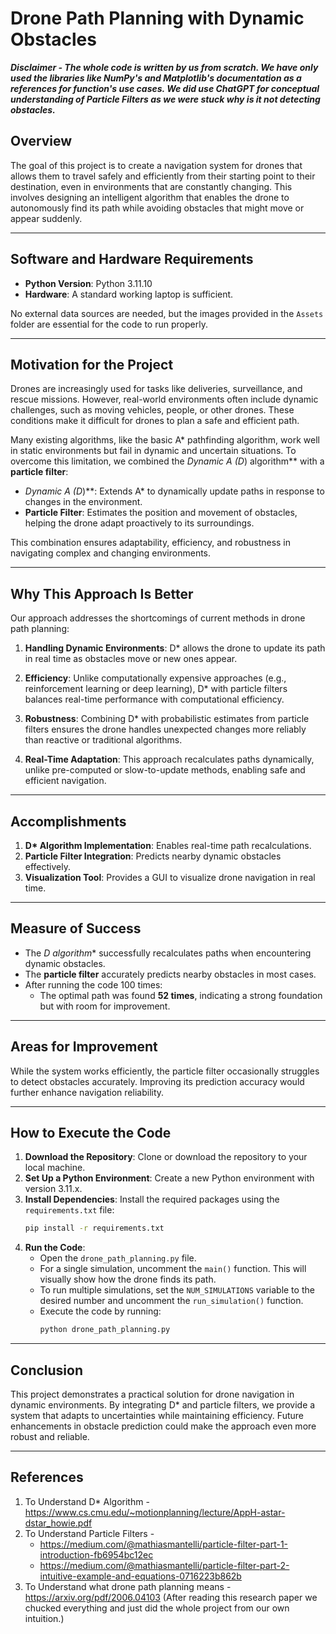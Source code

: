 # Drone Path Planning with Dynamic Obstacles

___Disclaimer - The whole code is written by us from scratch. We have only used the libraries like NumPy's and Matplotlib's documentation as a references for function's use cases. We did use ChatGPT for conceptual understanding of Particle Filters as we were stuck why is it not detecting obstacles.___

## Overview

The goal of this project is to create a navigation system for drones that allows them to travel safely and efficiently from their starting point to their destination, even in environments that are constantly changing. This involves designing an intelligent algorithm that enables the drone to autonomously find its path while avoiding obstacles that might move or appear suddenly.

---

## Software and Hardware Requirements

- **Python Version**: Python 3.11.10
- **Hardware**: A standard working laptop is sufficient.

No external data sources are needed, but the images provided in the `Assets` folder are essential for the code to run properly.

---

## Motivation for the Project

Drones are increasingly used for tasks like deliveries, surveillance, and rescue missions. However, real-world environments often include dynamic challenges, such as moving vehicles, people, or other drones. These conditions make it difficult for drones to plan a safe and efficient path.

Many existing algorithms, like the basic A* pathfinding algorithm, work well in static environments but fail in dynamic and uncertain situations. To overcome this limitation, we combined the **Dynamic A* (D*) algorithm** with a **particle filter**:

- **Dynamic A* (D*)**: Extends A* to dynamically update paths in response to changes in the environment.
- **Particle Filter**: Estimates the position and movement of obstacles, helping the drone adapt proactively to its surroundings.

This combination ensures adaptability, efficiency, and robustness in navigating complex and changing environments.

---

## Why This Approach Is Better

Our approach addresses the shortcomings of current methods in drone path planning:

1. **Handling Dynamic Environments**:
   D* allows the drone to update its path in real time as obstacles move or new ones appear.

2. **Efficiency**:
   Unlike computationally expensive approaches (e.g., reinforcement learning or deep learning), D* with particle filters balances real-time performance with computational efficiency.

3. **Robustness**:
   Combining D* with probabilistic estimates from particle filters ensures the drone handles unexpected changes more reliably than reactive or traditional algorithms.

4. **Real-Time Adaptation**:
   This approach recalculates paths dynamically, unlike pre-computed or slow-to-update methods, enabling safe and efficient navigation.

---

## Accomplishments

1. **D\* Algorithm Implementation**: Enables real-time path recalculations.
2. **Particle Filter Integration**: Predicts nearby dynamic obstacles effectively.
3. **Visualization Tool**: Provides a GUI to visualize drone navigation in real time.

---

## Measure of Success

- The **D* algorithm** successfully recalculates paths when encountering dynamic obstacles.
- The **particle filter** accurately predicts nearby obstacles in most cases.
- After running the code 100 times:
  - The optimal path was found **52 times**, indicating a strong foundation but with room for improvement.

---

## Areas for Improvement

While the system works efficiently, the particle filter occasionally struggles to detect obstacles accurately. Improving its prediction accuracy would further enhance navigation reliability.

---

## How to Execute the Code

1. **Download the Repository**: Clone or download the repository to your local machine.
2. **Set Up a Python Environment**:
   Create a new Python environment with version 3.11.x.
3. **Install Dependencies**:
   Install the required packages using the `requirements.txt` file:
   ```bash
   pip install -r requirements.txt
   ```
4. **Run the Code**:
   - Open the ```drone_path_planning.py``` file.
   - For a single simulation, uncomment the ```main()``` function. This will visually show how the drone finds its path.
   - To run multiple simulations, set the ```NUM_SIMULATIONS``` variable to the desired number and uncomment the ```run_simulation()``` function.
   - Execute the code by running:
        ```python
        python drone_path_planning.py
        ```

---

## Conclusion

This project demonstrates a practical solution for drone navigation in dynamic environments. By integrating D* and particle filters, we provide a system that adapts to uncertainties while maintaining efficiency. Future enhancements in obstacle prediction could make the approach even more robust and reliable.

---

## References
1. To Understand D* Algorithm - https://www.cs.cmu.edu/~motionplanning/lecture/AppH-astar-dstar_howie.pdf
2. To Understand Particle Filters -
   - https://medium.com/@mathiasmantelli/particle-filter-part-1-introduction-fb6954bc12ec
   - https://medium.com/@mathiasmantelli/particle-filter-part-2-intuitive-example-and-equations-0716223b862b
3. To Understand what drone path planning means - https://arxiv.org/pdf/2006.04103 (After reading this research paper we chucked everything and just did the whole project from our own intuition.)